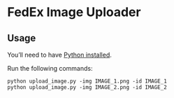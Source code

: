 # FedEx Image Uploader

## Usage

You’ll need to have [Python installed](https://docs.python-guide.org/starting/installation).

Run the following commands:
```
python upload_image.py -img IMAGE_1.png -id IMAGE_1
python upload_image.py -img IMAGE_2.png -id IMAGE_2
```
